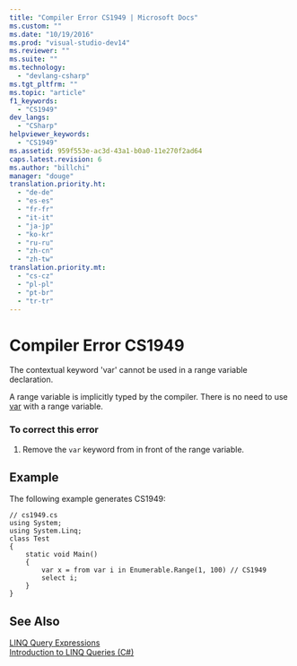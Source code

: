 ```yaml
---
title: "Compiler Error CS1949 | Microsoft Docs"
ms.custom: ""
ms.date: "10/19/2016"
ms.prod: "visual-studio-dev14"
ms.reviewer: ""
ms.suite: ""
ms.technology: 
  - "devlang-csharp"
ms.tgt_pltfrm: ""
ms.topic: "article"
f1_keywords: 
  - "CS1949"
dev_langs: 
  - "CSharp"
helpviewer_keywords: 
  - "CS1949"
ms.assetid: 959f553e-ac3d-43a1-b0a0-11e270f2ad64
caps.latest.revision: 6
ms.author: "billchi"
manager: "douge"
translation.priority.ht: 
  - "de-de"
  - "es-es"
  - "fr-fr"
  - "it-it"
  - "ja-jp"
  - "ko-kr"
  - "ru-ru"
  - "zh-cn"
  - "zh-tw"
translation.priority.mt: 
  - "cs-cz"
  - "pl-pl"
  - "pt-br"
  - "tr-tr"
---
```

# Compiler Error CS1949
The contextual keyword 'var' cannot be used in a range variable declaration.  
  
 A range variable is implicitly typed by the compiler. There is no need to use [var](../Topic/var%20\(C%23%20Reference\).md) with a range variable.  
  
### To correct this error  
  
1.  Remove the `var` keyword from in front of the range variable.  
  
## Example  
 The following example generates CS1949:  
  
```  
// cs1949.cs  
using System;  
using System.Linq;  
class Test  
{  
    static void Main()  
    {  
        var x = from var i in Enumerable.Range(1, 100) // CS1949  
        select i;  
    }  
}  
```  
  
## See Also  
 [LINQ Query Expressions](../Topic/LINQ%20Query%20Expressions%20\(C%23%20Programming%20Guide\).md)   
 [Introduction to LINQ Queries (C#)](../Topic/Introduction%20to%20LINQ%20Queries%20\(C%23\).md)